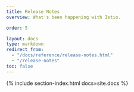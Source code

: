 ```yaml
---
title: Release Notes
overview: What's been happening with Istio.

order: 5

layout: docs
type: markdown
redirect_from:
  - "/docs/reference/release-notes.html"
  - "/release-notes"
toc: false  
---
```


{% include section-index.html docs=site.docs %}
